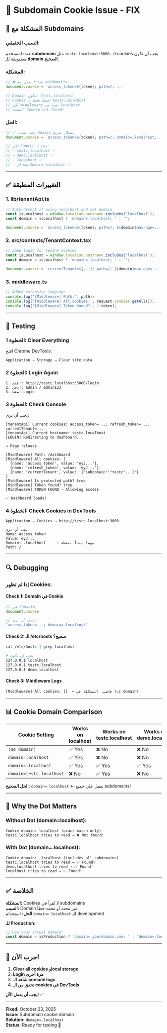 # 🔧 Subdomain Cookie Issue - FIX

## 🐛 المشكلة مع Subdomains

### السبب الحقيقي:
عندما تستخدم **subdomain** مثل `testc.localhost:3000`، الـ cookies يجب أن تكون مضبوطة للـ **domain الصحيح**.

### المشكلة:
```javascript
// ❌ هذا لا يعمل مع subdomains:
document.cookie = `access_token=${token}; path=/; ...`

// Domain يكون: testc.localhost
// Cookie يُحفظ فقط لـ testc.localhost
// لكن middleware يقرأ من localhost
// النتيجة: Cookie not found!
```

### الحل:
```javascript
// ✅ يجب تحديد domain بشكل صريح:
document.cookie = `access_token=${token}; path=/; domain=.localhost; ...`

// الآن Cookie متاح لـ:
// - testc.localhost ✅
// - demo.localhost ✅
// - localhost ✅
// - أي subdomain.localhost ✅
```

---

## ✅ التغييرات المطبقة

### 1. lib/tenantApi.ts
```typescript
// Auto-detect if using localhost and set domain
const isLocalhost = window.location.hostname.includes('localhost');
const domain = isLocalhost ? 'domain=.localhost; ' : '';

document.cookie = `access_token=${token}; path=/; ${domain}max-age=...`;
```

### 2. src/contexts/TenantContext.tsx
```typescript
// Same logic for tenant cookies
const isLocalhost = window.location.hostname.includes('localhost');
const domain = isLocalhost ? 'domain=.localhost; ' : '';

document.cookie = `currentTenant=${...}; path=/; ${domain}max-age=...`;
```

### 3. middleware.ts
```typescript
// Added extensive logging:
console.log('[Middleware] Path:', path);
console.log('[Middleware] All cookies:', request.cookies.getAll());
console.log('[Middleware] Token found?', !!token);
```

---

## 🧪 Testing

### الخطوة 1: Clear Everything
افتح Chrome DevTools:
```
Application → Storage → Clear site data
```

### الخطوة 2: Login Again
```
1. افتح: http://testc.localhost:3000/login
2. أدخل: admin / admin123
3. اضغط Login
```

### الخطوة 3: Check Console
يجب أن ترى:
```
[tenantApi] Current cookies: access_token=...; refresh_token=...; currentTenant=...
[tenantApi] Current hostname: testc.localhost
[LOGIN] Redirecting to dashboard...

→ Page reloads

[Middleware] Path: /dashboard
[Middleware] All cookies: [
  {name: 'access_token', value: 'eyJ...'},
  {name: 'refresh_token', value: 'eyJ...'},
  {name: 'currentTenant', value: '{"subdomain":"testc"...}'}
]
[Middleware] Is protected path? true
[Middleware] Token found? true
[Middleware] TOKEN FOUND - Allowing access

✅ Dashboard loads!
```

### الخطوة 4: Check Cookies in DevTools
```
Application → Cookies → http://testc.localhost:3000

يجب أن ترى:
Name: access_token
Value: eyJ...
Domain: .localhost     ← مهم! يبدأ بنقطة
Path: /
```

---

## 🔍 Debugging

### إذا لم تظهر Cookies:

#### Check 1: Domain في Cookie
```javascript
// في Console:
document.cookie

// يجب أن ترى:
"access_token=...; domain=.localhost"
```

#### Check 2: الـ /etc/hosts صحيح؟
```bash
cat /etc/hosts | grep localhost

# يجب أن يكون:
127.0.0.1 localhost
127.0.0.1 testc.localhost
127.0.0.1 demo.localhost
```

#### Check 3: Middleware Logs
```
[Middleware] All cookies: []  ← إذا فاضي، المشكلة في domain!
```

---

## 📊 Cookie Domain Comparison

| Cookie Setting | Works on localhost | Works on testc.localhost | Works on demo.localhost |
|----------------|-------------------|-------------------------|------------------------|
| `(no domain)` | ✅ Yes | ❌ No | ❌ No |
| `domain=localhost` | ✅ Yes | ❌ No | ❌ No |
| `domain=.localhost` | ✅ Yes | ✅ Yes | ✅ Yes |
| `domain=testc.localhost` | ❌ No | ✅ Yes | ❌ No |

**الحل الصحيح:** `domain=.localhost` ← يعمل على جميع subdomains!

---

## 🎯 Why the Dot Matters

### Without Dot (domain=localhost):
```
Cookie domain: localhost (exact match only)
testc.localhost tries to read → ❌ Not found!
```

### With Dot (domain=.localhost):
```
Cookie domain: .localhost (includes all subdomains)
testc.localhost tries to read → ✅ Found!
demo.localhost tries to read → ✅ Found!
localhost tries to read → ✅ Found!
```

---

## ✅ الخلاصة

**المشكلة:** Cookies لا تُقرأ في subdomains  
**السبب:** Domain غير محدد أو محدد خطأ  
**الحل:** استخدام `domain=.localhost` للـ development  

**للـ Production:**
```typescript
// Use your actual domain:
const domain = isProduction ? 'domain=.yourdomain.com; ' : 'domain=.localhost; ';
```

---

## 🚀 جرب الآن!

1. **Clear all cookies وlocal storage**
2. **Login مرة أخرى**
3. **شاهد الـ console logs**
4. **تحقق من الـ cookies في DevTools**

**يجب أن يعمل الآن!** ✅

---

**Fixed:** October 23, 2025  
**Issue:** Subdomain cookie domain  
**Solution:** `domain=.localhost`  
**Status:** Ready for testing 🚀
